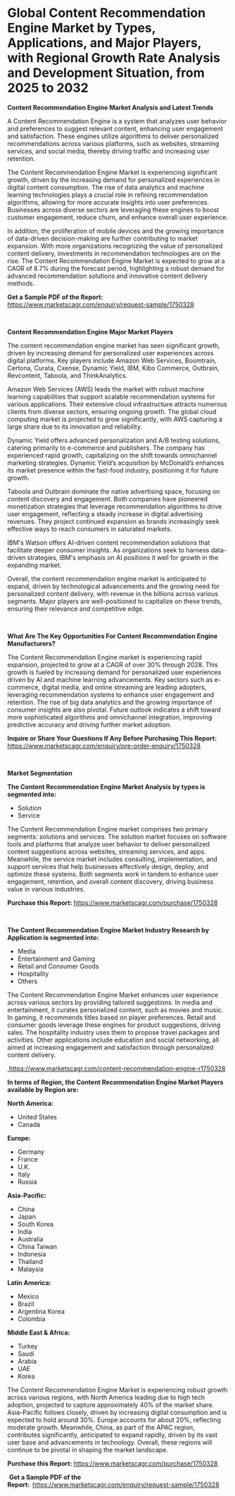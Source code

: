 <p><h1>Global Content Recommendation Engine Market by Types, Applications, and Major Players, with Regional Growth Rate Analysis and Development Situation, from 2025 to 2032</h1></p><p><strong>Content Recommendation Engine Market Analysis and Latest Trends</strong></p>
<p><p>A Content Recommendation Engine is a system that analyzes user behavior and preferences to suggest relevant content, enhancing user engagement and satisfaction. These engines utilize algorithms to deliver personalized recommendations across various platforms, such as websites, streaming services, and social media, thereby driving traffic and increasing user retention.</p><p>The Content Recommendation Engine Market is experiencing significant growth, driven by the increasing demand for personalized experiences in digital content consumption. The rise of data analytics and machine learning technologies plays a crucial role in refining recommendation algorithms, allowing for more accurate insights into user preferences. Businesses across diverse sectors are leveraging these engines to boost customer engagement, reduce churn, and enhance overall user experience.</p><p>In addition, the proliferation of mobile devices and the growing importance of data-driven decision-making are further contributing to market expansion. With more organizations recognizing the value of personalized content delivery, investments in recommendation technologies are on the rise. The Content Recommendation Engine Market is expected to grow at a CAGR of 8.7% during the forecast period, highlighting a robust demand for advanced recommendation solutions and innovative content delivery methods.</p></p>
<p><strong>Get a Sample PDF of the Report:&nbsp;</strong> <a href="https://www.marketscagr.com/enquiry/request-sample/1750328?utm_campaign=3038&utm_medium=2&utm_source=Github&utm_content=ia&utm_term=16042025&utm_id=content-recommendation-engine">https://www.marketscagr.com/enquiry/request-sample/1750328</a></p>
<p>&nbsp;</p>
<p><strong>Content Recommendation Engine Major Market Players</strong></p>
<p><p>The content recommendation engine market has seen significant growth, driven by increasing demand for personalized user experiences across digital platforms. Key players include Amazon Web Services, Boomtrain, Certona, Curata, Cxense, Dynamic Yield, IBM, Kibo Commerce, Outbrain, Revcontent, Taboola, and ThinkAnalytics.</p><p>Amazon Web Services (AWS) leads the market with robust machine learning capabilities that support scalable recommendation systems for various applications. Their extensive cloud infrastructure attracts numerous clients from diverse sectors, ensuring ongoing growth. The global cloud computing market is projected to grow significantly, with AWS capturing a large share due to its innovation and reliability.</p><p>Dynamic Yield offers advanced personalization and A/B testing solutions, catering primarily to e-commerce and publishers. The company has experienced rapid growth, capitalizing on the shift towards omnichannel marketing strategies. Dynamic Yield’s acquisition by McDonald’s enhances its market presence within the fast-food industry, positioning it for future growth.</p><p>Taboola and Outbrain dominate the native advertising space, focusing on content discovery and engagement. Both companies have pioneered monetization strategies that leverage recommendation algorithms to drive user engagement, reflecting a steady increase in digital advertising revenues. They project continued expansion as brands increasingly seek effective ways to reach consumers in saturated markets.</p><p>IBM's Watson offers AI-driven content recommendation solutions that facilitate deeper consumer insights. As organizations seek to harness data-driven strategies, IBM's emphasis on AI positions it well for growth in the expanding market.</p><p>Overall, the content recommendation engine market is anticipated to expand, driven by technological advancements and the growing need for personalized content delivery, with revenue in the billions across various segments. Major players are well-positioned to capitalize on these trends, ensuring their relevance and competitive edge.</p></p>
<p>&nbsp;</p>
<p><strong>What Are The Key Opportunities For Content Recommendation Engine Manufacturers?</strong></p>
<p><p>The Content Recommendation Engine market is experiencing rapid expansion, projected to grow at a CAGR of over 30% through 2028. This growth is fueled by increasing demand for personalized user experiences driven by AI and machine learning advancements. Key sectors such as e-commerce, digital media, and online streaming are leading adopters, leveraging recommendation systems to enhance user engagement and retention. The rise of big data analytics and the growing importance of consumer insights are also pivotal. Future outlook indicates a shift toward more sophisticated algorithms and omnichannel integration, improving predictive accuracy and driving further market adoption.</p></p>
<p><strong>Inquire or Share Your Questions If Any Before Purchasing This Report:</strong> <a href="https://www.marketscagr.com/enquiry/pre-order-enquiry/1750328?utm_campaign=3038&utm_medium=2&utm_source=Github&utm_content=ia&utm_term=16042025&utm_id=content-recommendation-engine">https://www.marketscagr.com/enquiry/pre-order-enquiry/1750328</a></p>
<p>&nbsp;</p>
<p><strong>Market Segmentation</strong></p>
<p><strong>The Content Recommendation Engine Market Analysis by types is segmented into:</strong></p>
<p><ul><li>Solution</li><li>Service</li></ul></p>
<p><p>The Content Recommendation Engine market comprises two primary segments: solutions and services. The solution market focuses on software tools and platforms that analyze user behavior to deliver personalized content suggestions across websites, streaming services, and apps. Meanwhile, the service market includes consulting, implementation, and support services that help businesses effectively design, deploy, and optimize these systems. Both segments work in tandem to enhance user engagement, retention, and overall content discovery, driving business value in various industries.</p></p>
<p><strong>Purchase this Report:&nbsp;</strong><a href="https://www.marketscagr.com/purchase/1750328?utm_campaign=3038&utm_medium=2&utm_source=Github&utm_content=ia&utm_term=16042025&utm_id=content-recommendation-engine">https://www.marketscagr.com/purchase/1750328</a></p>
<p>&nbsp;</p>
<p><strong>The Content Recommendation Engine Market Industry Research by Application is segmented into:</strong></p>
<p><ul><li>Media</li><li>Entertainment and Gaming</li><li>Retail and Consumer Goods</li><li>Hospitality</li><li>Others</li></ul></p>
<p><p>The Content Recommendation Engine Market enhances user experience across various sectors by providing tailored suggestions. In media and entertainment, it curates personalized content, such as movies and music. In gaming, it recommends titles based on player preferences. Retail and consumer goods leverage these engines for product suggestions, driving sales. The hospitality industry uses them to propose travel packages and activities. Other applications include education and social networking, all aimed at increasing engagement and satisfaction through personalized content delivery.</p></p>
<p><a href="https://www.marketscagr.com/content-recommendation-engine-r1750328?utm_campaign=3038&utm_medium=2&utm_source=Github&utm_content=ia&utm_term=16042025&utm_id=content-recommendation-engine">&nbsp;https://www.marketscagr.com/content-recommendation-engine-r1750328</a></p>
<p><strong>In terms of Region, the Content Recommendation Engine Market Players available by Region are:</strong></p>
<p>
    <p> <strong> North America: </strong>
        <ul>
            <li>United States</li>
            <li>Canada</li>
        </ul>
        </p> 
    <p> <strong> Europe: </strong>
        <ul>
            <li>Germany</li>
            <li>France</li>
            <li>U.K.</li>
            <li>Italy</li>
            <li>Russia</li>
        </ul>
        </p> 
    <p> <strong> Asia-Pacific: </strong>
        <ul>
            <li>China</li>
            <li>Japan</li>
            <li>South Korea</li>
            <li>India</li>
            <li>Australia</li>
            <li>China Taiwan</li>
            <li>Indonesia</li>
            <li>Thailand</li>
            <li>Malaysia</li>
        </ul>
        </p> 
    <p> <strong> Latin America: </strong>
        <ul>
            <li>Mexico</li>
            <li>Brazil</li>
            <li>Argentina Korea</li>
            <li>Colombia</li>
        </ul>
        </p> 
    <p> <strong> Middle East & Africa: </strong>
        <ul>
            <li>Turkey</li>
            <li>Saudi</li>
            <li>Arabia</li>
            <li>UAE</li>
            <li>Korea</li>
        </ul>
    </p>
    </p>
<p><p>The Content Recommendation Engine Market is experiencing robust growth across various regions, with North America leading due to high tech adoption, projected to capture approximately 40% of the market share. Asia-Pacific follows closely, driven by increasing digital consumption and is expected to hold around 30%. Europe accounts for about 20%, reflecting moderate growth. Meanwhile, China, as part of the APAC region, contributes significantly, anticipated to expand rapidly, driven by its vast user base and advancements in technology. Overall, these regions will continue to be pivotal in shaping the market landscape.</p></p>
<p><strong>Purchase this Report: </strong><a href="https://www.marketscagr.com/purchase/1750328?utm_campaign=3038&utm_medium=2&utm_source=Github&utm_content=ia&utm_term=16042025&utm_id=content-recommendation-engine">https://www.marketscagr.com/purchase/1750328</a></p>
<p>&nbsp;<strong>Get a Sample PDF of the Report:&nbsp;&nbsp;</strong><a href="https://www.marketscagr.com/enquiry/request-sample/1750328?utm_campaign=3038&utm_medium=2&utm_source=Github&utm_content=ia&utm_term=16042025&utm_id=content-recommendation-engine">https://www.marketscagr.com/enquiry/request-sample/1750328</a></p>
<p><strong></strong></p>
<p><p></p><p></p><p></p></p>